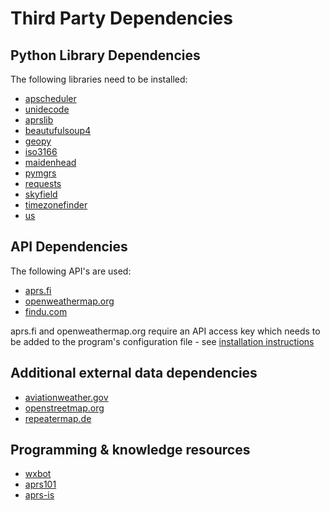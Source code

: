 # Third Party Dependencies

## Python Library Dependencies

The following libraries need to be installed:

- [apscheduler](https://github.com/agronholm/apscheduler)
- [unidecode](https://github.com/avian2/unidecode)
- [aprslib](https://github.com/rossengeorgiev/aprs-python)
- [beautufulsoup4](https://www.crummy.com/software/BeautifulSoup/)
- [geopy](https://github.com/geopy/geopy)
- [iso3166](https://github.com/deactivated/python-iso3166)
- [maidenhead](https://github.com/space-physics/maidenhead)
- [pymgrs](https://github.com/aydink/pymgrs)
- [requests](https://github.com/psf/requests)
- [skyfield](https://github.com/skyfielders/python-skyfield)
- [timezonefinder](https://github.com/MrMinimal64/timezonefinder)
- [us](https://github.com/unitedstates/python-us)
  
## API Dependencies

The following API's are used:

- [aprs.fi](https://aprs.fi/page/api)
- [openweathermap.org](https://www.openweathermap.org)
- [findu.com](www.findu.com)

aprs.fi and openweathermap.org require an API access key which needs to be added to the program's configuration file - see [installation instructions](INSTALLATION.md)

## Additional external data dependencies

- [aviationweather.gov](https://www.aviationweather.gov)
- [openstreetmap.org](https://www,openstreetmap.org)
- [repeatermap.de](https://www.repeatermap.de)
  
## Programming & knowledge resources

- [wxbot](https://sites.google.com/site/ki6wjp/wxbot)
- [aprs101](http://www.aprs.org/doc/APRS101.PDF)
- [aprs-is](http://www.aprs-is.net/Default.aspx)
